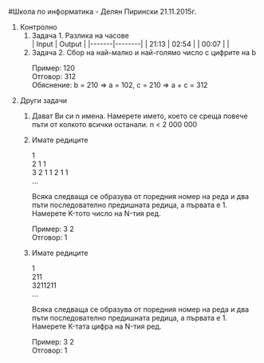 #Школа по информатика - Делян Пирински 21.11.2015г.
1. Контролно
   1. Задача 1. Разлика на часове <br>
      | Input | Output |
      |-------|--------|
      | 21:13 | 02:54  |
      | 00:07 |        |
   2. Задача 2. Сбор на най-малко и най-голямо число с цифрите на b <br>
      <p>
      Пример:  120 <br>
      Отговор: 312 <br>
      Обяснение: b = 210 => a = 102, c = 210 => a + c = 312
      </p>
2. Други задачи
   1. Дават Ви си n имена. Намерете името, което се среща повече пъти от колкото всички останали. n < 2 000 000
   2. Имате редиците <br>
      <p>
      1 <br>
      2 1 1 <br>
      3 2 1 1 2 1 1 <br>
      ... <br>
      </p>
      Всяка следваща се образува от поредния номер на реда и два пъти последователно предишната редица, а първата е 1.<br>
      Намерете K-тoто число на N-тия ред.<br>
      <p>
      Пример:  3 2<br>
      Отговор:   1<br>
      </p>
      
   3. Имате редиците<br>
      <p>
      1<br>
      211<br>
      3211211<br>
      ...<br>
      </p>
      Всяка следваща се образува от поредния номер на реда и два пъти последователно предишната редица, а първата е 1.<br>
      Намерете K-тaтa цифра на N-тия ред.<br>
      <p>
      Пример:  3 2<br>
      Отговор:   1<br>
      </p>
      
